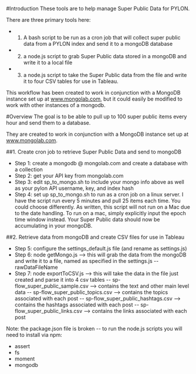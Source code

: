 #Introduction
These tools are to help manage Super Public Data for PYLON.

There are three primary tools here:
* 1) A bash script to be run as a cron job that will collect super public data from a PYLON index and send it to a mongoDB database
* 2) a node.js script to grab Super Public data stored in a mongoDB and write it to a local file
* 3) a node.js script to take the Super Public data from the file and write it to four CSV tables for use in Tableau.

This workflow has been created to work in conjunction with a MongoDB instance set up at www.mongolab.com, but it could easily be modified to work with other instances of a mongodb.

#Overview
The goal is to be able to pull up to 100 super public items every hour and send them to a database.

They are created to work in conjunction with a MongoDB instance set up at 
www.mongolab.com.

##1. Create cron job to retrieve Super Public Data and send to mongoDB
* Step 1: create a mongodb @ mongolab.com and create a database with a collection
* Step 2: get your API key from mongolab.com
* Step 3: edit sp_to_mongo.sh to include your mongo info above as well as your pylon API username, key, and index hash
* Step 4: set up sp_to_mongo.sh to run as a cron job on a linux server. I have the script run every 5 minutes and pull 25 items each time. You could choose differently. As written, this script will not run on a Mac due to the date handling. To run on a mac, simply explicitly input the epoch time window instead. Your Super Public data should now be accumulating in your mongoDB.

##2. Retrieve data from mongoDB and create CSV files for use in Tableau
* Step 5: configure the settings_default.js file (and rename as settings.js)
* Step 6: node getMongo.js --> this will grab the data from the mongoDB and write it to a file, named as specified in the settings.js -- rawDataFileName
* Step 7: node exportToCSV.js --> this will take the data in the file just created and parse it into 4 csv tables
	-- sp-flow_super_public_sample.csv --> contains the text and other main level data
	-- sp-flow_super_public_topics.csv --> contains the topics associated with each post
	-- sp-flow_super_public_hashtags.csv --> contains the hashtags associated with each post
	-- sp-flow_super_public_links.csv --> contains the links associated with each post

Note: the package.json file is broken -- to run the node.js scripts you will need to install via npm:
* assert
* fs
* moment
* mongodb
